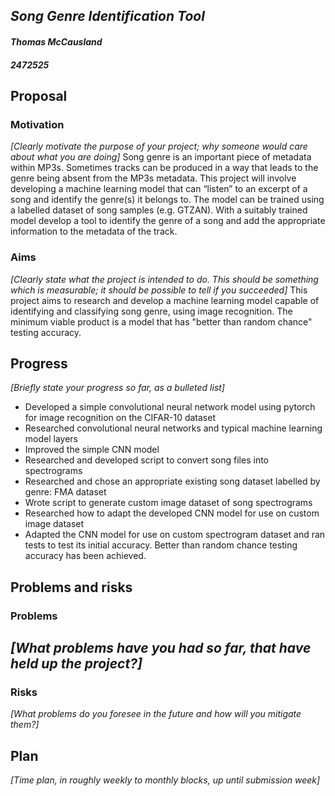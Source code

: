 
## *Song Genre Identification Tool* 
#### *Thomas McCausland* 
#### *2472525* 

## Proposal
### Motivation
*[Clearly motivate the purpose of your project; why someone would care about what you are doing]*
Song genre is an important piece of metadata within MP3s. Sometimes tracks can be produced in a way that leads to the genre being absent from the MP3s metadata. This project will involve developing a machine learning model that can “listen” to an excerpt of a song and identify the genre(s) it belongs to. The model can be trained using a labelled dataset of song samples (e.g. GTZAN). With a suitably trained model  develop a tool to identify the genre of a song and add the appropriate information to the metadata of the track.


### Aims
*[Clearly state what the project is intended to do. This should be something which is measurable; it should be possible to tell if you succeeded]*
This project aims to research and develop a machine learning model capable of identifying and classifying song genre, using image recognition. The minimum viable product is a model that has "better than random chance" testing accuracy.


## Progress
*[Briefly state your progress so far, as a bulleted list]*
- Developed a simple convolutional neural network model using pytorch for image recognition on the CIFAR-10 dataset
- Researched convolutional neural networks and typical machine learning model layers
- Improved the simple CNN model
- Researched and developed script to convert song files into spectrograms
- Researched and chose an appropriate existing song dataset labelled by genre: FMA dataset
- Wrote script to generate custom image dataset of song spectrograms
- Researched how to adapt the developed CNN model for use on custom image dataset
- Adapted the CNN model for use on custom spectrogram dataset and ran tests to test its initial accuracy. Better than random chance testing accuracy has been achieved.


## Problems and risks
### Problems
*[What problems have you had so far, that have held up the project?]*
- 


### Risks
*[What problems do you foresee in the future and how will you mitigate them?]*


## Plan
*[Time plan, in roughly weekly to monthly blocks, up until submission week]*


